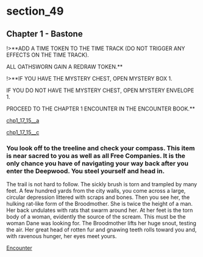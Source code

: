 
# section_49

## Chapter 1 - Bastone

!>**ADD A TIME TOKEN TO THE TIME TRACK (DO NOT TRIGGER ANY EFFECTS ON THE TIME TRACK).

ALL OATHSWORN GAIN A REDRAW TOKEN.**

!>**IF YOU HAVE THE MYSTERY CHEST, OPEN MYSTERY BOX 1.

IF YOU DO NOT HAVE THE MYSTERY CHEST, OPEN MYSTERY ENVELOPE 1.

PROCEED TO THE CHAPTER 1 ENCOUNTER IN THE ENCOUNTER BOOK.**

[chp1_17_15__a](../../decomp/app/src/main/res/raw/chp1_17_15__a.mp3 ':include :type=audio')

[chp1_17_15__c](../../decomp/app/src/main/res/raw/chp1_17_15__c.mp3 ':include :type=audio')

### You look off to the treeline and check your compass. This item is near sacred to you as well as all Free Companies. It is the only chance you have of navigating your way back after you enter the Deepwood. You steel yourself and head in.

The trail is not hard to follow. The sickly brush is torn and trampled by many feet. A few hundred yards from the city walls, you come across a large, circular depression littered with scraps and bones. Then you see her, the hulking rat-like form of the Broodmother. She is twice the height of a man. Her back undulates with rats that swarm around her. At her feet is the torn body of a woman, evidently the source of the scream. This must be the woman Dane was looking for. The Broodmother lifts her huge snout, testing the air. Her great head of rotten fur and gnawing teeth rolls toward you and, with ravenous hunger, her eyes meet yours.

[Encounter](output/chapter1/section_80.md)



